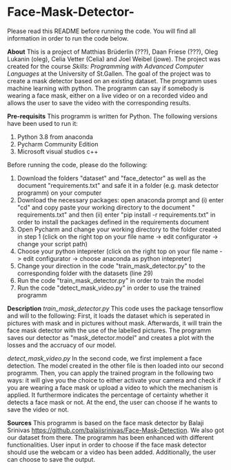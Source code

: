 # Face-Mask-Detector-
Please read this README before running the code. You will find all information in order to run the code below. 

**About**
This is a project of Matthias Brüderlin (???), Daan Friese (???), Oleg Lukanin (oleg), Celia Vetter (Celia) and Joel Weibel (jowe).
The project was created for the course *Skills: Programming with Advanced Computer Languages* at the University of St.Gallen.
The goal of the project was to create a mask detector based on an existing dataset. The programm uses machine learning with python.
The programm can say if somebody is wearing a face mask, either on a live video or on a recorded video and allows the user to save the video with the corresponding results.

**Pre-requisits**
This programm is written for Python. 
The following versions have been used to run it: 
1. Python 3.8 from anaconda
2. Pycharm Community Edition
3. Microsoft visual studios c++

Before running the code, please do the following: 
1. Download the folders "dataset" and "face_detector" as well as the document "requirements.txt" and safe it in a folder (e.g. mask detector programm) on your computer
2. Download the necessary packages: open anaconda prompt and (i) enter "cd" and copy paste your working directory to the document " requirements.txt" and then (ii) enter "pip install -r requirements.txt" in order to install the packages defined in the requirements document
3. Open Pycharm and change your working directory to the folder created in step 1 (click on the right top on your file name -> edit configurator -> change your script path)
4. Choose your python intepreter (click on the right top on your file name -> edit configurator -> choose anaconda as python intepreter)
5. Change your direction in the code "train_mask_detector.py" to the corresponding folder with the datasets (line 29)
6. Run the code "train_mask_detector.py" in order to train the model
7. Run the code "detect_mask_video.py" in order to use the trained programm

**Description**
*train_mask_detector.py*
This code uses the package tensorflow and will to the following: 
First, it loads the dataset which is seperated in pictures with mask and in pictures without mask.
Afterwards, it will train the face mask detector with the use of the labelled pictures. 
The programm saves our detector as "mask_detector.model" and creates a plot with the losses and the accruacy of our model.

*detect_mask_video.py*
In the second code, we first implement a face detection.
The model created in the other file is then loaded into our second programm.
Then, you can apply the trained program in the following two ways: it will give you the choice to either activate your camera and check if you are wearing a face mask or upload a video to which the mechanism is applied. It furthermore indicates the percentage of certainty whether it detects a face mask or not.
At the end, the user can choose if he wants to save the video or not.

**Sources**
This programm is based on the face mask detector by Balaji Srinivas https://github.com/balajisrinivas/Face-Mask-Detection. We also got our dataset from there. 
The programm has been enhanced with different functionalities. User input in order to choose if the face mask detector should use the webcam or a video has been added. Additionally, the user can choose to save the output.

